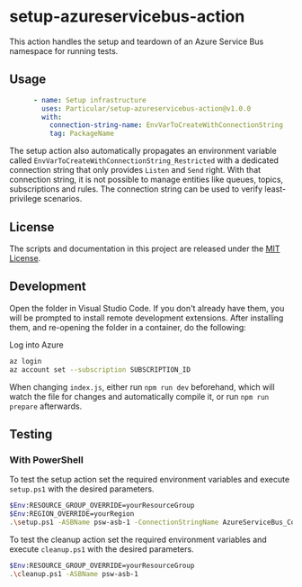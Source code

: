 # setup-azureservicebus-action

This action handles the setup and teardown of an Azure Service Bus namespace for running tests.

## Usage

```yaml
      - name: Setup infrastructure
        uses: Particular/setup-azureservicebus-action@v1.0.0
        with:
          connection-string-name: EnvVarToCreateWithConnectionString
          tag: PackageName
```

The setup action also automatically propagates an environment variable called `EnvVarToCreateWithConnectionString_Restricted` with a dedicated connection string that only provides `Listen` and `Send` right. With that connection string, it is not possible to manage entities like queues, topics, subscriptions and rules. The connection string can be used to verify least-privilege scenarios.

## License

The scripts and documentation in this project are released under the [MIT License](LICENSE).

## Development

Open the folder in Visual Studio Code. If you don't already have them, you will be prompted to install remote development extensions. After installing them, and re-opening the folder in a container, do the following:

Log into Azure

```bash
az login
az account set --subscription SUBSCRIPTION_ID
```

When changing `index.js`, either run `npm run dev` beforehand, which will watch the file for changes and automatically compile it, or run `npm run prepare` afterwards.

## Testing

### With PowerShell

To test the setup action set the required environment variables and execute `setup.ps1` with the desired parameters.

```bash
$Env:RESOURCE_GROUP_OVERRIDE=yourResourceGroup
$Env:REGION_OVERRIDE=yourRegion
.\setup.ps1 -ASBName psw-asb-1 -ConnectionStringName AzureServiceBus_ConnectionString -Tag setup-azureservicebus-action
```

To test the cleanup action set the required environment variables and execute `cleanup.ps1` with the desired parameters.

```bash
$Env:RESOURCE_GROUP_OVERRIDE=yourResourceGroup
.\cleanup.ps1 -ASBName psw-asb-1
```